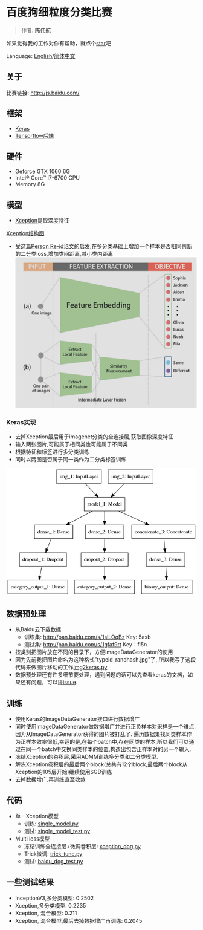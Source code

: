 # 百度狗细粒度分类比赛

> 作者: [陈伟航](https://github.com/ahangchen)

如果觉得我的工作对你有帮助，就点个[star](https://github.com/ahangchen/keras-dogs)吧

Language: [English](README.md)/[简体中文](README_cn.md)

## 关于
比赛链接: http://js.baidu.com/

## 框架
- [Keras](https://keras.io/)
- [Tensorflow后端](https://www.tensorflow.org/)

## 硬件
- Geforce GTX 1060 6G
- Intel® Core™ i7-6700 CPU
- Memory 8G

## 模型
- [Xception](https://arxiv.org/abs/1610.02357)提取深度特征

[Xception结构图](doc/large_img.md##Xception)

- 受[这篇Person Re-id论文](https://arxiv.org/abs/1611.05666)的启发,在多分类基础上增加一个样本是否相同判断的二分类loss,增加类间距离,减小类内距离
![](viz/re-id-combined-loss.png)

### Keras实现
- 去掉Xception最后用于imagenet分类的全连接层,获取图像深度特征
- 输入两张图片,可能属于相同类也可能属于不同类
- 根据特征和标签进行多分类训练
- 同时以两图是否属于同一类作为二分类标签训练

![](viz/model_combined.png)


## 数据预处理
- 从Baidu云下载数据
  - 训练集: http://pan.baidu.com/s/1slLOqBz Key: 5axb
  - 测试集: http://pan.baidu.com/s/1gfaf9rt Key：fl5n
- 按类别把图片放在不同的目录下，方便ImageDataGenerator的使用
- 因为先前我把图片命名为这种格式"typeid_randhash.jpg"了, 所以我写了这段代码来做图片移动的工作[img2keras.py](preprocess/img2keras.py)
- 数据预处理还有许多细节要处理，遇到问题的话可以先查看keras的文档，如果还有问题，可以提[issue](https://github.com/ahangchen/keras-dogs/issues).


## 训练
- 使用Keras的ImageDataGenerator接口进行数据增广
- 同时使用ImageDataGenerator做数据增广并进行正负样本对采样是一个难点.因为从ImageDataGenerator获得的图片被打乱了.
遍历数据集找同类样本作为正样本效率很低,幸运的是,在每个batch中,存在同类的样本,所以我们可以通过在同一个batch中交换同类样本的位置,构造出包含正样本对的另一个输入.
- 冻结Xception的卷积层,采用ADMM训练多分类和二分类模型.
- 解冻Xception卷积层的最后两个block(总共有12个block,最后两个block从Xception的105层开始)继续使用SGD训练
- 去掉数据增广,再训练直至收敛

## 代码
- 单一Xception模型
  - 训练: [single_model.py](single/single_model.py)
  - 测试: [single_model_test.py](single/single_model_test.py)
- Multi loss模型
  - 冻结训练全连接层+微调卷积层: [xception_dog.py](xception/xception_dog.py)
  - Trick微调: [trick_tune.py](xception/trick_tune.py)
  - 测试: [baidu_dog_test.py](xception/baidu_dog_test.py)

## 一些测试结果
- InceptionV3,多分类模型: 0.2502
- Xception,多分类模型: 0.2235
- Xception, 混合模型: 0.211
- Xception, 混合模型,最后去掉数据增广再训练: 0.2045

